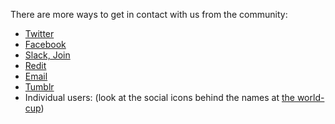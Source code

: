 There are more ways to get in contact with us from the community:

- [Twitter](https://twitter.com/OpenLitterMap)
- [Facebook](https://www.facebook.com/openlittermap)
- [Slack, Join](https://join.slack.com/t/openlittermap/shared_invite/zt-fdctasud-mu~OBQKReRdC9Ai9KgGROw)
- [Redit](https://openlittermap.com/assets/icons/reddit.png)
- [Email](mailto:info@openlittermap.com)
- [Tumblr](https://openlittermap.com/assets/icons/tumblr.png)
- Individual users: (look at the social icons behind the names at [the world-cup](https://openlittermap.com/leaderboard))

